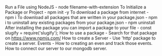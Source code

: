Run a File using NodeJS - node filename-with-extension 
To Initialize a Package or Project - npm init -y
To download a package from internet - npm i <package-name>
To download all packages that are written in your package.json - npm i
to uninstall any existing packages from your package.json - npm uninstall <package-name>
After installing the package you can import a package to your file - const slugify = require('slugify');
How to use a package - Search for that package on https://www.npmjs.com/
How to create a Server - Use 'http' package to create a server.
Events - How to creating an even and track those events.
How to connect our server to our mongodb server.